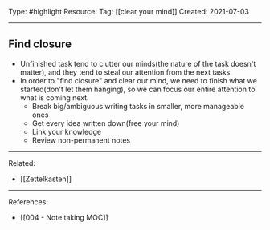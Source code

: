 Type: #highlight 
Resource: 
Tag: [[clear your mind]]
Created: 2021-07-03

---
## Find closure 
- Unfinished task tend to clutter our minds(the nature of the task doesn't matter), and they tend to steal our attention from the next tasks.
- In order to "find closure" and clear our mind, we need to finish what we started(don't let them hanging), so we can focus our entire attention to what is coming next.
	- Break big/ambiguous writing tasks in smaller, more manageable ones
	- Get every idea written down(free your mind)
	- Link your knowledge
	- Review non-permanent notes

---
Related:
- [[Zettelkasten]]

---
References:
- [[004 - Note taking MOC]]
